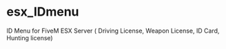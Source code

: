 # esx_IDmenu
ID Menu for FiveM ESX Server ( Driving License, Weapon License, ID Card, Hunting license)
